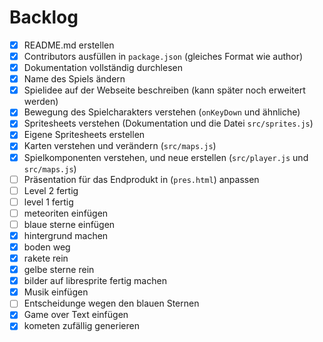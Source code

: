 # Backlog

- [x] README.md erstellen
- [x] Contributors ausfüllen in `package.json` (gleiches Format wie author)
- [x] Dokumentation vollständig durchlesen
- [x] Name des Spiels ändern
- [x] Spielidee auf der Webseite beschreiben (kann später noch erweitert werden)
- [x] Bewegung des Spielcharakters verstehen (`onKeyDown` und ähnliche)
- [x] Spritesheets verstehen (Dokumentation und die Datei `src/sprites.js`)
- [x] Eigene Spritesheets erstellen
- [x] Karten verstehen und verändern (`src/maps.js`)
- [x] Spielkomponenten verstehen, und neue erstellen (`src/player.js` und
      `src/maps.js`)
- [ ] Präsentation für das Endprodukt in (`pres.html`) anpassen
- [ ] Level 2 fertig
- [ ] level 1 fertig
- [ ] meteoriten einfügen
- [ ] blaue sterne einfügen
- [x] hintergrund machen
- [x] boden weg
- [x] rakete rein
- [x] gelbe sterne rein
- [x] bilder auf libresprite fertig machen
- [x] Musik einfügen
- [ ] Entscheidunge wegen den blauen Sternen
- [x] Game over Text einfügen
- [x] kometen zufällig generieren
